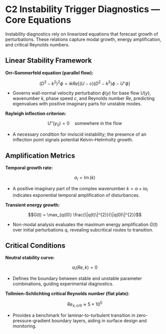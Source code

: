 # C2 Instability Trigger Diagnostics — Core Equations

Instability diagnostics rely on linearized equations that forecast growth of perturbations. These relations capture modal growth, energy amplification, and critical Reynolds numbers.

## Linear Stability Framework
**Orr–Sommerfeld equation (parallel flow):**

$$\left(D^{2} - k^{2}\right)^{2} \phi = i k Re \left[ (U - c) (D^{2} - k^{2}) \phi - U'' \phi \right]$$

- Governs wall-normal velocity perturbation $\phi(y)$ for base flow $U(y)$, wavenumber $k$, phase speed $c$, and Reynolds number $Re$, predicting eigenvalues with positive imaginary parts for unstable modes.

**Rayleigh inflection criterion:**

$$U''(y_{0}) = 0 \quad \text{somewhere in the flow}$$

- A necessary condition for inviscid instability; the presence of an inflection point signals potential Kelvin–Helmholtz growth.

## Amplification Metrics
**Temporal growth rate:**

$$\alpha_{i} = \operatorname{Im}(k)$$

- A positive imaginary part of the complex wavenumber $k = \alpha + i \alpha_{i}$ indicates exponential temporal amplification of disturbances.

**Transient energy growth:**

$$G(t) = \max_{q(0)} \frac{\|q(t)\|^{2}}{\|q(0)\|^{2}}$$

- Non-modal analysis evaluates the maximum energy amplification $G(t)$ over initial perturbations $q$, revealing subcritical routes to transition.

## Critical Conditions
**Neutral stability curve:**

$$\alpha_{i}(Re, k) = 0$$

- Defines the boundary between stable and unstable parameter combinations, guiding experimental diagnostics.

**Tollmien–Schlichting critical Reynolds number (flat plate):**

$$Re_{x,\text{crit}} \approx 5 \times 10^{5}$$

- Provides a benchmark for laminar-to-turbulent transition in zero-pressure-gradient boundary layers, aiding in surface design and monitoring.
